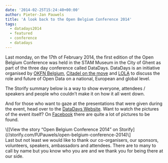 ```yaml
---
date: '2014-02-25T15:24:40+00:00'
author: Pieter-Jan Pauwels
title: 'A look back to the Open Belgium Conference 2014'
tags:
  - datadays2014
  - featured
  - conference
  - datadays
---
```


Last monday, on the 17th of February 2014, the first edition of the Open Belgium Conference was held in the STAM Museum in the City of Ghent as part of the three day conference called DataDays. DataDays is an initiative organised by [OKFN Belgium](https://openknowledge.be/), [Citadel on the move](http://www.citadelonthemove.eu/) and [LOLA](http://lola-ict.org/) to discuss the role and future of Open Data on a national, European and global level.

The Storify summary below is a way to show everyone, attendees / speakers and people who couldn’t make it on how it all went down.

And for those who want to gaze at the presentations that were given during the event, head over to the [DataDays Website](http://www.datadays.eu/presentations/). Want to watch the pictures of the event itself? On [Facebook](https://www.facebook.com/media/set/?set=a.283437808472346.1073741829.247409818741812&type=1) there are quite a lot of pictures to be found.

<div class="storify">\[[View the story “Open Belgium Conference 2014” on Storify](//storify.com/PJPauwels/open-belgium-conference-2014)\]

</div>Last but not least we would like to thank our co-organisers, our sponsors, volunteers, speakers, ambassadors and attendees. There are to many to call by name but you know who you are and we thank you for being there at our side.
